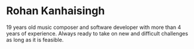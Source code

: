 # Rohan Kanhaisingh

19 years old music composer and software developer with more than 4 years of experience. Always ready to take on new and difficult challenges as long as it is feasible.

